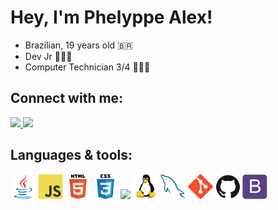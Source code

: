 # Hey, I'm Phelyppe Alex!

- Brazilian, 19 years old 🇧🇷
- Dev Jr 🧑🏾‍💻
- Computer Technician 3/4 👨🏾‍🎓

## Connect with me:

<a href="https://www.instagram.com/phelyppe_alex7/" target="_blank">
  <img src="https://img.icons8.com/metro/2x/instagram-new.png" width="30" heigth="30">
</a>
<a href="https://web.facebook.com/phelyppe.alex/" target="_blank">
  <img src="https://img.icons8.com/android/2x/facebook.png" width="30" heigth="30">
</a>

## Languages & tools:
<span>
    <img src="https://raw.githubusercontent.com/devicons/devicon/master/icons/java/java-original.svg" width="40" heigth="40">
</span>
<span>
    <img src="https://raw.githubusercontent.com/devicons/devicon/master/icons/javascript/javascript-original.svg" width="40" heigth="40">
</span>
<span>
    <img src="https://raw.githubusercontent.com/devicons/devicon/master/icons/html5/html5-original-wordmark.svg" width="40" heigth="40">
</span>
<span>
    <img src="https://raw.githubusercontent.com/devicons/devicon/master/icons/css3/css3-original-wordmark.svg" width="40" heigth="40">
</span>
<span>
    <img src="https://img.icons8.com/fluent/2x/4a90e2/visual-studio-code-2019.png" width="40" heigth="40">
</span>
<span>
    <img src="https://raw.githubusercontent.com/devicons/devicon/master/icons/linux/linux-original.svg" width="40" heigth="40">
</span>
<span>
    <img src="https://raw.githubusercontent.com/devicons/devicon/master/icons/mysql/mysql-original.svg" width="40" heigth="40">
</span>
<span>
    <img src="https://raw.githubusercontent.com/devicons/devicon/master/icons/git/git-original.svg" width="40" heigth="40">
</span>
<span>
    <img src="https://raw.githubusercontent.com/devicons/devicon/master/icons/github/github-original.svg" width="40" heigth="40">
</span>
<span>
    <img src="https://raw.githubusercontent.com/devicons/devicon/master/icons/bootstrap/bootstrap-plain.svg" width="40" heigth="40">
</span>
<!--
**phelyppealex/phelyppealex** is a ✨ _special_ ✨ repository because its `README.md` (this file) appears on your GitHub profile.

Here are some ideas to get you started:

- 🔭 I’m currently working on ...
- 🌱 I’m currently learning ...
- 👯 I’m looking to collaborate on ...
- 🤔 I’m looking for help with ...
- 💬 Ask me about ...
- 📫 How to reach me: ...
- 😄 Pronouns: ...
- ⚡ Fun fact: ...
-->
